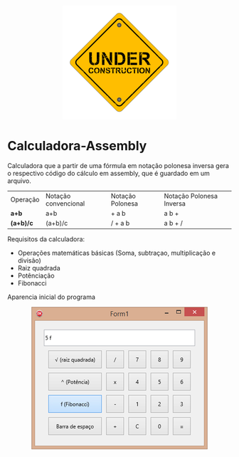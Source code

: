 <p align="center">
  <img width="256" height="256" src="/images/under_construction_PNG66.png?raw=true">
</p>

# Calculadora-Assembly
Calculadora que a partir de uma fórmula em notação polonesa inversa gera o respectivo código do cálculo em assembly, que é guardado em um arquivo.

<table>
    <tr>
        <td>Operação</td>
        <td>Notação convencional</td>
        <td>Notação Polonesa</td>
        <td>Notação Polonesa Inversa</td>
    </tr>
    <tr>
        <td><b>a+b</b></td>
        <td>a+b</td>
        <td>+ a b</td>
        <td>a b +</td>
    </tr>
    <tr>
        <td><b>(a+b)/c</b></td>
        <td>(a+b)/c</td>
        <td>/ + a b</td>
        <td>a b + /</td>
    </tr>
</table>

Requisitos da calculadora:
* Operações matemáticas básicas (Soma, subtraçao, multiplicação e divisão)
* Raiz quadrada
* Potênciação
* Fibonacci

<p>Aparencia inicial do programa</p>
<p align="center">
  <img src="/images/raw-project.png?raw=true">
</p>
